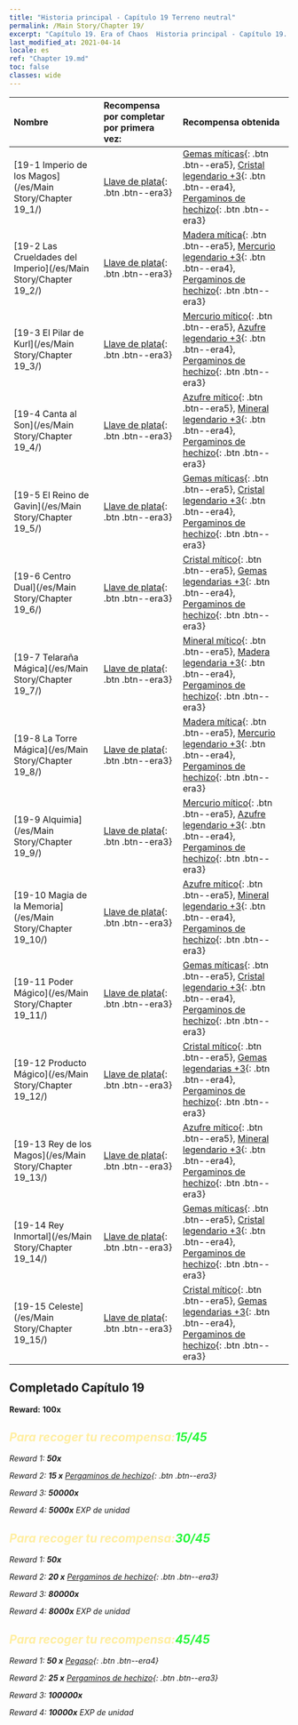 ```yaml
---
title: "Historia principal - Capítulo 19 Terreno neutral"
permalink: /Main Story/Chapter 19/
excerpt: "Capítulo 19. Era of Chaos  Historia principal - Capítulo 19. Terreno neutral"
last_modified_at: 2021-04-14
locale: es
ref: "Chapter 19.md"
toc: false
classes: wide
---
```


  | Nombre |  Recompensa por completar por primera vez: | Recompensa obtenida |
  |:------------|:------------|:------------| 
  | [19-1 Imperio de los Magos](/es/Main Story/Chapter 19_1/) | [Llave de plata](/es/Items/con_693/){: .btn .btn--era3} | [Gemas míticas](/es/Items/mat_65/){: .btn .btn--era5}, [Cristal legendario +3](/es/Items/mat_59/){: .btn .btn--era4}, [Pergaminos de hechizo](/es/Items/con_694/){: .btn .btn--era3} |
  | [19-2 Las Crueldades del Imperio](/es/Main Story/Chapter 19_2/) | [Llave de plata](/es/Items/con_693/){: .btn .btn--era3} | [Madera mítica](/es/Items/mat_62/){: .btn .btn--era5}, [Mercurio legendario +3](/es/Items/mat_56/){: .btn .btn--era4}, [Pergaminos de hechizo](/es/Items/con_694/){: .btn .btn--era3} |
  | [19-3 El Pilar de Kurl](/es/Main Story/Chapter 19_3/) | [Llave de plata](/es/Items/con_693/){: .btn .btn--era3} | [Mercurio mítico](/es/Items/mat_63/){: .btn .btn--era5}, [Azufre legendario +3](/es/Items/mat_57/){: .btn .btn--era4}, [Pergaminos de hechizo](/es/Items/con_694/){: .btn .btn--era3} |
  | [19-4 Canta al Son](/es/Main Story/Chapter 19_4/) | [Llave de plata](/es/Items/con_693/){: .btn .btn--era3} | [Azufre mítico](/es/Items/mat_64/){: .btn .btn--era5}, [Mineral legendario +3](/es/Items/mat_54/){: .btn .btn--era4}, [Pergaminos de hechizo](/es/Items/con_694/){: .btn .btn--era3} |
  | [19-5 El Reino de Gavin](/es/Main Story/Chapter 19_5/) | [Llave de plata](/es/Items/con_693/){: .btn .btn--era3} | [Gemas míticas](/es/Items/mat_65/){: .btn .btn--era5}, [Cristal legendario +3](/es/Items/mat_59/){: .btn .btn--era4}, [Pergaminos de hechizo](/es/Items/con_694/){: .btn .btn--era3} |
  | [19-6 Centro Dual](/es/Main Story/Chapter 19_6/) | [Llave de plata](/es/Items/con_693/){: .btn .btn--era3} | [Cristal mítico](/es/Items/mat_66/){: .btn .btn--era5}, [Gemas legendarias +3](/es/Items/mat_58/){: .btn .btn--era4}, [Pergaminos de hechizo](/es/Items/con_694/){: .btn .btn--era3} |
  | [19-7 Telaraña Mágica](/es/Main Story/Chapter 19_7/) | [Llave de plata](/es/Items/con_693/){: .btn .btn--era3} | [Mineral mítico](/es/Items/mat_61/){: .btn .btn--era5}, [Madera legendaria +3](/es/Items/mat_55/){: .btn .btn--era4}, [Pergaminos de hechizo](/es/Items/con_694/){: .btn .btn--era3} |
  | [19-8 La Torre Mágica](/es/Main Story/Chapter 19_8/) | [Llave de plata](/es/Items/con_693/){: .btn .btn--era3} | [Madera mítica](/es/Items/mat_62/){: .btn .btn--era5}, [Mercurio legendario +3](/es/Items/mat_56/){: .btn .btn--era4}, [Pergaminos de hechizo](/es/Items/con_694/){: .btn .btn--era3} |
  | [19-9 Alquimia](/es/Main Story/Chapter 19_9/) | [Llave de plata](/es/Items/con_693/){: .btn .btn--era3} | [Mercurio mítico](/es/Items/mat_63/){: .btn .btn--era5}, [Azufre legendario +3](/es/Items/mat_57/){: .btn .btn--era4}, [Pergaminos de hechizo](/es/Items/con_694/){: .btn .btn--era3} |
  | [19-10 Magia de la Memoria](/es/Main Story/Chapter 19_10/) | [Llave de plata](/es/Items/con_693/){: .btn .btn--era3} | [Azufre mítico](/es/Items/mat_64/){: .btn .btn--era5}, [Mineral legendario +3](/es/Items/mat_54/){: .btn .btn--era4}, [Pergaminos de hechizo](/es/Items/con_694/){: .btn .btn--era3} |
  | [19-11 Poder Mágico](/es/Main Story/Chapter 19_11/) | [Llave de plata](/es/Items/con_693/){: .btn .btn--era3} | [Gemas míticas](/es/Items/mat_65/){: .btn .btn--era5}, [Cristal legendario +3](/es/Items/mat_59/){: .btn .btn--era4}, [Pergaminos de hechizo](/es/Items/con_694/){: .btn .btn--era3} |
  | [19-12 Producto Mágico](/es/Main Story/Chapter 19_12/) | [Llave de plata](/es/Items/con_693/){: .btn .btn--era3} | [Cristal mítico](/es/Items/mat_66/){: .btn .btn--era5}, [Gemas legendarias +3](/es/Items/mat_58/){: .btn .btn--era4}, [Pergaminos de hechizo](/es/Items/con_694/){: .btn .btn--era3} |
  | [19-13 Rey de los Magos](/es/Main Story/Chapter 19_13/) | [Llave de plata](/es/Items/con_693/){: .btn .btn--era3} | [Azufre mítico](/es/Items/mat_64/){: .btn .btn--era5}, [Mineral legendario +3](/es/Items/mat_54/){: .btn .btn--era4}, [Pergaminos de hechizo](/es/Items/con_694/){: .btn .btn--era3} |
  | [19-14 Rey Inmortal](/es/Main Story/Chapter 19_14/) | [Llave de plata](/es/Items/con_693/){: .btn .btn--era3} | [Gemas míticas](/es/Items/mat_65/){: .btn .btn--era5}, [Cristal legendario +3](/es/Items/mat_59/){: .btn .btn--era4}, [Pergaminos de hechizo](/es/Items/con_694/){: .btn .btn--era3} |
  | [19-15 Celeste](/es/Main Story/Chapter 19_15/) | [Llave de plata](/es/Items/con_693/){: .btn .btn--era3} | [Cristal mítico](/es/Items/mat_66/){: .btn .btn--era5}, [Gemas legendarias +3](/es/Items/mat_58/){: .btn .btn--era4}, [Pergaminos de hechizo](/es/Items/con_694/){: .btn .btn--era3} |


## Completado Capítulo 19

 **Reward:**  **100x** <i class="fas fa-gem"/>



## <span style="color: #ffeea0">Para recoger tu recompensa:</span><span style="color: #27f73a">15/45</span>

 Reward 1:  **50x** <i class="fas fa-gem"/>

 Reward 2: **15 x** [Pergaminos de hechizo](/es/Items/con_694/){: .btn .btn--era3}

 Reward 3:  **50000x** <i class="fas fa-coins"/>

 Reward 4:  **5000x** EXP de unidad



## <span style="color: #ffeea0">Para recoger tu recompensa:</span><span style="color: #27f73a">30/45</span>

 Reward 1:  **50x** <i class="fas fa-gem"/>

 Reward 2: **20 x** [Pergaminos de hechizo](/es/Items/con_694/){: .btn .btn--era3}

 Reward 3:  **80000x** <i class="fas fa-coins"/>

 Reward 4:  **8000x** EXP de unidad



## <span style="color: #ffeea0">Para recoger tu recompensa:</span><span style="color: #27f73a">45/45</span>

 Reward 1: **50 x** [Pegaso](/es/Items/unt_202/){: .btn .btn--era4}

 Reward 2: **25 x** [Pergaminos de hechizo](/es/Items/con_694/){: .btn .btn--era3}

 Reward 3:  **100000x** <i class="fas fa-coins"/>

 Reward 4:  **10000x** EXP de unidad

